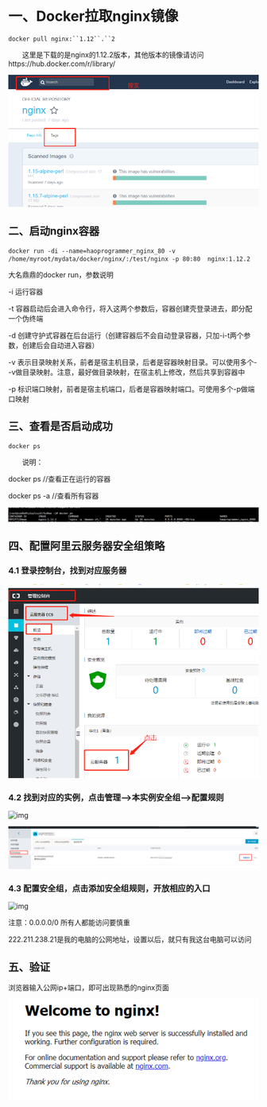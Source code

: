 # 一、Docker拉取nginx镜像

```
docker pull nginx:``1.12``.``2
```

　　这里是下载的是nginx的1.12.2版本，其他版本的镜像请访问https://hub.docker.com/r/library/

![img](阿里1.png)

## 二、启动nginx容器

```
docker run -di --name=haoprogrammer_nginx_80 -v /home/myroot/mydata/docker/nginx/:/test/nginx -p 80:80  nginx:1.12.2
```

大名鼎鼎的docker run，参数说明

-i  运行容器

-t  容器启动后会进入命令行，将入这两个参数后，容器创建壳登录进去，即分配一个伪终端

-d  创建守护式容器在后台运行（创建容器后不会自动登录容器，只加-i-t两个参数，创建后会自动进入容器）

-v  表示目录映射关系，前者是宿主机目录，后者是容器映射目录。可以使用多个--v做目录映射。注意，最好做目录映射，在宿主机上修改，然后共享到容器中

-p  标识端口映射，前者是宿主机端口，后者是容器映射端口。可使用多个-p做端口映射

 

## 三、查看是否启动成功

```
docker ps  
```

　　说明：

docker ps    //查看正在运行的容器

docker ps -a  //查看所有容器

![img](阿里2.png)

 

##  四、配置阿里云服务器安全组策略

### 4.1 登录控制台，找到对应服务器

![img](阿里3.png)

### 4.2 找到对应的实例，点击管理-->本实例安全组-->配置规则

![img](https://img2018.cnblogs.com/blog/1289934/201812/1289934-20181205215420394-2087859484.png)

![img](阿里4.png)

### 4.3 配置安全组，点击添加安全组规则，开放相应的入口

 ![img](https://img2018.cnblogs.com/blog/1289934/201812/1289934-20181205220003183-679908565.png)

注意：0.0.0.0/0 所有人都能访问要慎重

222.211.238.21是我的电脑的公网地址，设置以后，就只有我这台电脑可以访问



##  五、验证

浏览器输入公网ip+端口，即可出现熟悉的nginx页面

![img](阿里5.png)

